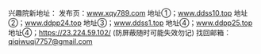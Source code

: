 
兴趣院新地址：
发布页：www.xqy789.com
地址①；www.ddss10.top
地址②；www.ddpp24.top
地址③；www.ddss1.top
地址④；www.ddpp25.top
地址④；https://23.224.59.102/ (防屏蔽随时可能失效勿记)
找回邮箱：qiqiwuqi7757@gmail.com

